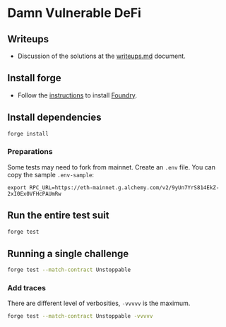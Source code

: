 # Damn Vulnerable DeFi

## Writeups

* Discussion of the solutions at the [writeups.md](writeups.md) document.

## Install forge

* Follow the [instructions](https://book.getfoundry.sh/getting-started/installation.html) to install [Foundry](https://github.com/foundry-rs/foundry).

## Install dependencies

```bash
forge install
```

### Preparations

Some tests may need to fork from mainnet. Create an `.env` file. You can copy the sample `.env-sample`:

```
export RPC_URL=https://eth-mainnet.g.alchemy.com/v2/9yUn7YrS814EkZ-2xI0Ex0VFHcPAUmRw
```

## Run the entire test suit

```bash
forge test
```

## Running a single challenge

```bash
forge test --match-contract Unstoppable
```

### Add traces

There are different level of verbosities, `-vvvvv` is the maximum.

```bash
forge test --match-contract Unstoppable -vvvvv
```
